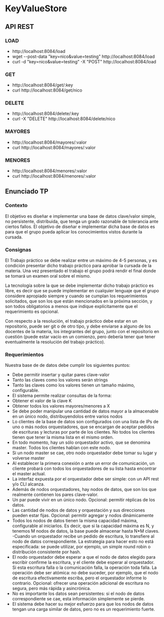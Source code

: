 # KeyValueStore

## API REST

### LOAD  
- http://localhost:8084/load
- wget --post-data "key=nico&value=testing" http://localhost:8084/load
- curl -d "key=nico&value=testing" -X "POST" http://localhost:8084/load

### GET  
- http://localhost:8084/get/:key
- curl http://localhost:8084/get/nico

### DELETE  
- http://localhost:8084/delete/:key
- curl -X "DELETE" http://localhost:8084/delete/nico

### MAYORES  
- http://localhost:8084/mayores/:valor
- curl http://localhost:8084/mayores/:valor

### MENORES  
- http://localhost:8084/menores/:valor
- curl http://localhost:8084/menores/:valor




## Enunciado TP

### Contexto
El objetivo es diseñar e implementar una base de datos clave/valor simple, no persistente, distribuida, que tenga un grado razonable de tolerancia ante ciertos fallos. El objetivo de diseñar e implementar dicha base de datos es para que el grupo pueda aplicar los conocimientos vistos durante la cursada.

### Consignas
El Trabajo práctico se debe realizar entre un máximo de 4-5 personas, y es condición presentar dicho trabajo práctico para aprobar la cursada de la materia. Una vez presentado el trabajo el grupo podrá rendir el final donde se tomará un examen oral sobre el mismo.

La tecnología sobre la que se debe implementar dicho trabajo práctico es libre, es decir que se puede implementar en cualquier lenguaje que el grupo considere apropiado siempre y cuando se cumplan los requerimientos solicitados, que son los que están mencionados en la próxima sección, y son todos obligatorios a menos que indique explícitamente que el requerimiento es opcional.

Con respecto a la resolución, el trabajo práctico debe estar en un repositorio, puede ser git o de otro tipo, y debe enviarse a alguno de los docentes de la materia, los integrantes del grupo, junto con el repositorio en cuestión (puede estar vacío en un comienzo, pero debería tener que tener eventualmente la resolución del trabajo práctico). 

### Requerimientos
Nuestra base de de datos debe cumplir los siguientes puntos:

- Debe permitir insertar y quitar pares clave-valor
- Tanto las claves como los valores serán strings
- Tanto las claves como los valores tienen un tamaño máximo, configurable. 
- El sistema permite realizar consultas de la forma:
- Obtener el valor de la clave K
- Obtener todos los valores mayores/menores a X
- Se debe poder manipular una cantidad de datos mayor a la almacenable en un único nodo, distribuyendolos entre varios nodos
- Lo clientes de la base de datos son configurados con una lista de IPs de uno o más nodos orquestadores, que se encargan de aceptar pedidos de escrituras y lecturas por parte de los clientes. No todos los clientes tienen que tener la misma lista en el mismo orden. 
- En todo momento, hay un sólo orquestador activo, que se denomina master. Todos los clientes hablan con este nodo. 
- Si un nodo master se cae, otro nodo orquestador debe tomar su lugar y volverse master
- Al establecer la primera conexión o ante un error de comunicación, un cliente probará con todos los orquestadores de su lista hasta encontrar el master actual. 
- La interfaz expuesta por el orquestador debe ser simple: con un API rest y/o CLI alcanza.
- Además de nodos orquestadores, hay nodos de datos, que son los que realmente contienen los pares clave-valor. 
- Un par puede vivir en un único nodo. Opcional: permitir réplicas de los datos. 
- Las cantidad de nodos de datos y orquestación y sus direcciones pueden estar fijas. Opcional: permitir agregar y nodos dinámicamente
- Todos los nodos de datos tienen la misma capacidad máxima, configurable al iniciarlos. Es decir, que si la capacidad máxima es N, y tenemos M nodos de datos, la base puede almacenar hasta N*M claves. 
-Cuando un orquestador recibe un pedido de escritura, lo transfiere al nodo  de datos correspondiente. La estrategia para hacer esto no está especificada: se puede utilizar, por ejemplo, un simple round robin o distribución consistente por hash.
- El nodo orquestador debe esperar a que el nodo de datos elegido para escribir confirme la escritura, y el cliente debe esperar al orquestador. Si esta escritura falla o la comunicación falla, la operación toda falla. La operación debe ser atómica: no debe suceder, por ejemplo, que el nodo de escritura efectivamente escriba, pero el orquestador informe lo contrario. Opcional: ofrecer una operación adicional de escritura no segura, pero más rápida y asincrónica.
- No es importante los datos sean persistentes: si el nodo de datos correspondiente se cae, esta información simplemente se pierde. 
- El sistema debe hacer su mejor esfuerzo para que los nodos de datos tengan una carga similar de datos, pero no es un requerimiento fuerte. 

